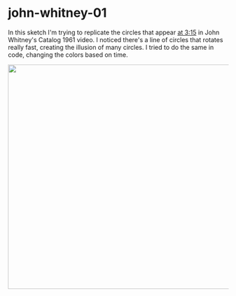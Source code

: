 # john-whitney-01

In this sketch I'm trying to replicate the circles that appear [at 3:15](https://youtu.be/TbV7loKp69s?t=196) in John Whitney's Catalog 1961 video. I noticed there's a line of circles that rotates really fast, creating the illusion of many circles. I tried to do the same in code, changing the colors based on time.

<img src="docs/john-whitney-01.gif" width="512" />
